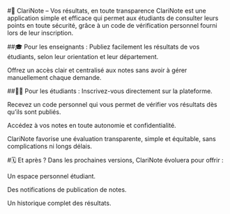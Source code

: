 #🔷 ClariNote – Vos résultats, en toute transparence
ClariNote est une application simple et efficace qui permet aux étudiants de consulter leurs points en toute sécurité, grâce à un code de vérification personnel fourni lors de leur inscription.

##🎓 Pour les enseignants :
Publiez facilement les résultats de vos étudiants, selon leur orientation et leur département.

Offrez un accès clair et centralisé aux notes sans avoir à gérer manuellement chaque demande.

##🧑‍🎓 Pour les étudiants :
Inscrivez-vous directement sur la plateforme.

Recevez un code personnel qui vous permet de vérifier vos résultats dès qu’ils sont publiés.

Accédez à vos notes en toute autonomie et confidentialité.

ClariNote favorise une évaluation transparente, simple et équitable, sans complications ni longs délais.

#🗓️ Et après ?
Dans les prochaines versions, ClariNote évoluera pour offrir :

Un espace personnel étudiant.

Des notifications de publication de notes.

Un historique complet des résultats.
